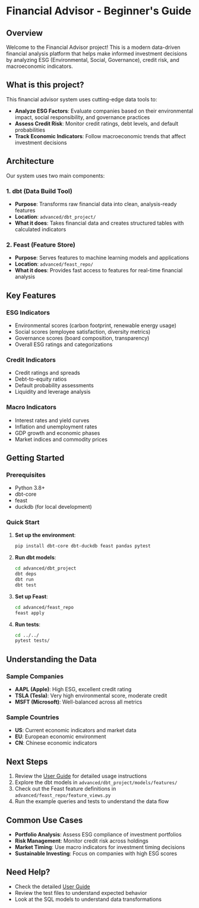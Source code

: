 # Financial Advisor - Beginner's Guide

## Overview

Welcome to the Financial Advisor project! This is a modern data-driven financial analysis platform that helps make informed investment decisions by analyzing ESG (Environmental, Social, Governance), credit risk, and macroeconomic indicators.

## What is this project?

This financial advisor system uses cutting-edge data tools to:

- **Analyze ESG Factors**: Evaluate companies based on their environmental impact, social responsibility, and governance practices
- **Assess Credit Risk**: Monitor credit ratings, debt levels, and default probabilities
- **Track Economic Indicators**: Follow macroeconomic trends that affect investment decisions

## Architecture

Our system uses two main components:

### 1. dbt (Data Build Tool)
- **Purpose**: Transforms raw financial data into clean, analysis-ready features
- **Location**: `advanced/dbt_project/`
- **What it does**: Takes financial data and creates structured tables with calculated indicators

### 2. Feast (Feature Store)
- **Purpose**: Serves features to machine learning models and applications
- **Location**: `advanced/feast_repo/`
- **What it does**: Provides fast access to features for real-time financial analysis

## Key Features

### ESG Indicators
- Environmental scores (carbon footprint, renewable energy usage)
- Social scores (employee satisfaction, diversity metrics)
- Governance scores (board composition, transparency)
- Overall ESG ratings and categorizations

### Credit Indicators
- Credit ratings and spreads
- Debt-to-equity ratios
- Default probability assessments
- Liquidity and leverage analysis

### Macro Indicators
- Interest rates and yield curves
- Inflation and unemployment rates
- GDP growth and economic phases
- Market indices and commodity prices

## Getting Started

### Prerequisites
- Python 3.8+
- dbt-core
- feast
- duckdb (for local development)

### Quick Start

1. **Set up the environment**:
   ```bash
   pip install dbt-core dbt-duckdb feast pandas pytest
   ```

2. **Run dbt models**:
   ```bash
   cd advanced/dbt_project
   dbt deps
   dbt run
   dbt test
   ```

3. **Set up Feast**:
   ```bash
   cd advanced/feast_repo
   feast apply
   ```

4. **Run tests**:
   ```bash
   cd ../../
   pytest tests/
   ```

## Understanding the Data

### Sample Companies
- **AAPL (Apple)**: High ESG, excellent credit rating
- **TSLA (Tesla)**: Very high environmental score, moderate credit
- **MSFT (Microsoft)**: Well-balanced across all metrics

### Sample Countries
- **US**: Current economic indicators and market data
- **EU**: European economic environment
- **CN**: Chinese economic indicators

## Next Steps

1. Review the [User Guide](USER_GUIDE.md) for detailed usage instructions
2. Explore the dbt models in `advanced/dbt_project/models/features/`
3. Check out the Feast feature definitions in `advanced/feast_repo/feature_views.py`
4. Run the example queries and tests to understand the data flow

## Common Use Cases

- **Portfolio Analysis**: Assess ESG compliance of investment portfolios
- **Risk Management**: Monitor credit risk across holdings
- **Market Timing**: Use macro indicators for investment timing decisions
- **Sustainable Investing**: Focus on companies with high ESG scores

## Need Help?

- Check the detailed [User Guide](USER_GUIDE.md)
- Review the test files to understand expected behavior
- Look at the SQL models to understand data transformations